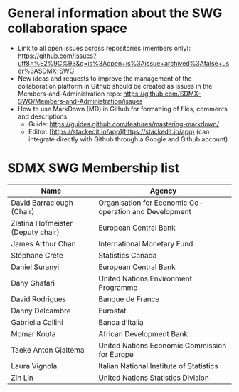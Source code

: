 # General information about the SWG collaboration space

* Link to all open issues across repositories (members only):
https://github.com/issues?utf8=%E2%9C%93&q=is%3Aopen+is%3Aissue+archived%3Afalse+user%3ASDMX-SWG
* New ideas and requests to improve the management of the collaboration platform in Github should be created as issues in the Members-and-Administration repo: https://github.com/SDMX-SWG/Members-and-Administration/issues
* How to use MarkDown (MD) in Github for formatting of files, comments and descriptions:
  * Guide: https://guides.github.com/features/mastering-markdown/
  * Editor: [https://stackedit.io/app](https://stackedit.io/app) (can integrate directly with Github through a Google and Github account)

# SDMX SWG Membership list
Name | Agency
------------ | -------------
David Barraclough (Chair)|Organisation for Economic Co-operation and Development
Zlatina Hofmeister (Deputy chair)|European Central Bank
James Arthur Chan|International Monetary Fund
Stéphane Crête|Statistics Canada
Daniel Suranyi|European Central Bank
Dany Ghafari|United Nations Environment Programme
David Rodrigues|Banque de France
Danny Delcambre|Eurostat
Gabriella Callini|Banca d’Italia
Momar Kouta|African Development Bank
Taeke Anton Gjaltema|United Nations Economic Commission for Europe
Laura Vignola|Italian National Institute of Statistics
Zin Lin|United Nations Statistics Division
